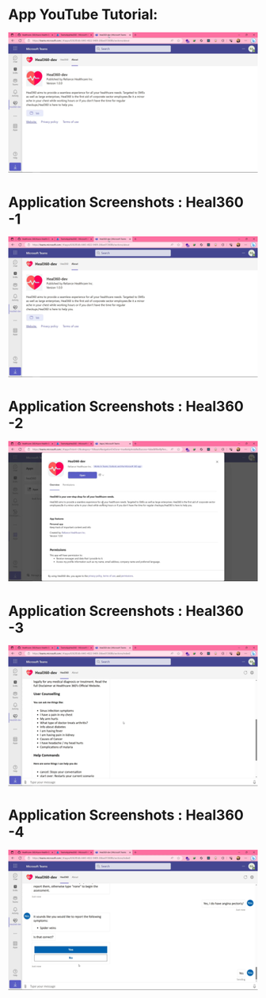 # App YouTube Tutorial:
[![Watch the video](https://github.com/AhmedRaja1/Heal360/blob/main/App%20Screenshots/Heal360%20(1).png?raw=true "Heal360")](https://www.youtube.com/watch?v=uTzXiT_LS4c )
# Application Screenshots : Heal360 -1
![Heal360 App Screenshot](https://github.com/AhmedRaja1/Heal360/blob/main/App%20Screenshots/Heal360%20(1).png?raw=true "Heal360")

# Application Screenshots : Heal360 -2
![Heal360 App Screenshot](https://github.com/AhmedRaja1/Heal360/blob/main/App%20Screenshots/Heal360%20(2).png?raw=true "Heal360")

# Application Screenshots : Heal360 -3
![Heal360 App Screenshot](https://github.com/AhmedRaja1/Heal360/blob/main/App%20Screenshots/Heal360%20(3).png?raw=true "Heal360")

# Application Screenshots : Heal360 -4
![Heal360 App Screenshot](https://github.com/AhmedRaja1/Heal360/blob/main/App%20Screenshots/Heal360%20(4).png?raw=true "Heal360")
